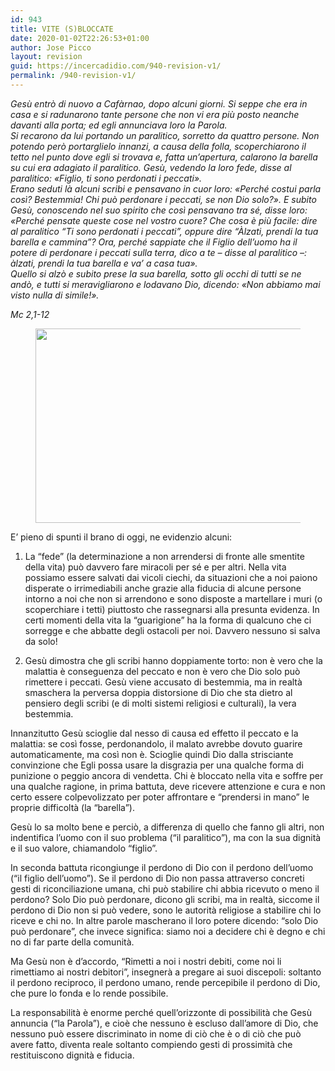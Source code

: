 ```yaml
---
id: 943
title: VITE (S)BLOCCATE
date: 2020-01-02T22:26:53+01:00
author: Jose Picco
layout: revision
guid: https://incercadidio.com/940-revision-v1/
permalink: /940-revision-v1/
---
```

_Gesù entrò di nuovo a Cafàrnao, dopo alcuni giorni. Si seppe che era in casa e si radunarono tante persone che non vi era più posto neanche davanti alla porta; ed egli annunciava loro la Parola.  
Si recarono da lui portando un paralitico, sorretto da quattro persone. Non potendo però portarglielo innanzi, a causa della folla, scoperchiarono il tetto nel punto dove egli si trovava e, fatta un&#8217;apertura, calarono la barella su cui era adagiato il paralitico. Gesù, vedendo la loro fede, disse al paralitico: «Figlio, ti sono perdonati i peccati».  
Erano seduti là alcuni scribi e pensavano in cuor loro: «Perché costui parla così? Bestemmia! Chi può perdonare i peccati, se non Dio solo?». E subito Gesù, conoscendo nel suo spirito che così pensavano tra sé, disse loro: «Perché pensate queste cose nel vostro cuore? Che cosa è più facile: dire al paralitico &#8220;Ti sono perdonati i peccati&#8221;, oppure dire &#8220;Àlzati, prendi la tua barella e cammina&#8221;? Ora, perché sappiate che il Figlio dell&#8217;uomo ha il potere di perdonare i peccati sulla terra, dico a te &#8211; disse al paralitico –: àlzati, prendi la tua barella e va&#8217; a casa tua».  
Quello si alzò e subito prese la sua barella, sotto gli occhi di tutti se ne andò, e tutti si meravigliarono e lodavano Dio, dicendo: «Non abbiamo mai visto nulla di simile!»._

<p class="has-text-align-right">
  <em>Mc 2,1-12</em>
</p><figure class="wp-block-image size-large is-resized">

<img src="https://incercadidio.com/wp-content/uploads/2020/01/Mani1.jpg" alt="" class="wp-image-942" width="587" height="311" srcset="https://incercadidio.com/wp-content/uploads/2020/01/Mani1.jpg 410w, https://incercadidio.com/wp-content/uploads/2020/01/Mani1-300x159.jpg 300w" sizes="(max-width: 587px) 100vw, 587px" /> </figure> 

E’ pieno di spunti il brano di oggi, ne evidenzio alcuni:

1) La “fede” (la determinazione a non arrendersi di fronte alle smentite della vita) può davvero fare miracoli per sé e per altri. Nella vita possiamo essere salvati dai vicoli ciechi, da situazioni che a noi paiono disperate o irrimediabili anche grazie alla fiducia di alcune persone intorno a noi che non si arrendono e sono disposte a martellare i muri (o scoperchiare i tetti) piuttosto che rassegnarsi alla presunta evidenza. In certi momenti della vita la “guarigione” ha la forma di qualcuno che ci sorregge e che abbatte degli ostacoli per noi. Davvero nessuno si salva da solo!

2) Gesù dimostra che gli scribi hanno doppiamente torto: non è vero che la malattia è conseguenza del peccato e non è vero che Dio solo può rimettere i peccati. Gesù viene accusato di bestemmia, ma in realtà smaschera la perversa doppia distorsione di Dio che sta dietro al pensiero degli scribi (e di molti sistemi religiosi e culturali), la vera bestemmia. 

Innanzitutto Gesù scioglie dal nesso di causa ed effetto il peccato e la malattia: se così fosse, perdonandolo, il malato avrebbe dovuto guarire automaticamente, ma così non è. Scioglie quindi Dio dalla strisciante convinzione che Egli possa usare la disgrazia per una qualche forma di punizione o peggio ancora di vendetta. Chi è bloccato nella vita e soffre per una qualche ragione, in prima battuta, deve ricevere attenzione e cura e non certo essere colpevolizzato per poter affrontare e “prendersi in mano” le proprie difficoltà (la “barella”).

Gesù lo sa molto bene e perciò, a differenza di quello che fanno gli altri, non indentifica l’uomo con il suo problema (“il paralitico”), ma con la sua dignità e il suo valore, chiamandolo “figlio”.

In seconda battuta ricongiunge il perdono di Dio con il perdono dell’uomo (“il figlio dell’uomo”). Se il perdono di Dio non passa attraverso concreti gesti di riconciliazione umana, chi può stabilire chi abbia ricevuto o meno il perdono? Solo Dio può perdonare, dicono gli scribi, ma in realtà, siccome il perdono di Dio non si può vedere, sono le autorità religiose a stabilire chi lo riceve e chi no. In altre parole mascherano il loro potere dicendo: “solo Dio può perdonare”, che invece significa: siamo noi a decidere chi è degno e chi no di far parte della comunità.

Ma Gesù non è d’accordo, “Rimetti a noi i nostri debiti, come noi li rimettiamo ai nostri debitori”, insegnerà a pregare ai suoi discepoli: soltanto il perdono reciproco, il perdono umano, rende percepibile il perdono di Dio, che pure lo fonda e lo rende possibile.

La responsabilità è enorme perché quell’orizzonte di possibilità che Gesù annuncia (“la Parola”), e cioè che nessuno è escluso dall’amore di Dio, che nessuno può essere discriminato in nome di ciò che è o di ciò che può avere fatto, diventa reale soltanto compiendo gesti di prossimità che restituiscono dignità e fiducia.&nbsp; &nbsp;&nbsp;